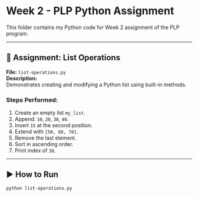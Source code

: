 # Week 2 - PLP Python Assignment

This folder contains my Python code for Week 2 assignment of the PLP program.

---

## 📜 Assignment: List Operations

**File:** `list-operations.py`  
**Description:**  
Demonstrates creating and modifying a Python list using built-in methods.

### Steps Performed:
1. Create an empty list `my_list`.
2. Append: `10`, `20`, `30`, `40`.
3. Insert `15` at the second position.
4. Extend with `[50, 60, 70]`.
5. Remove the last element.
6. Sort in ascending order.
7. Print index of `30`.

---

## ▶ How to Run
```bash
python list-operations.py
